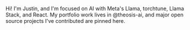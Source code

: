 Hi! I'm Justin, and I'm focused on AI with Meta's Llama, torchtune, Llama Stack, and React. My portfolio work lives in <a href="https://github.com/theosis-ai" style="text-decoration: none">@theosis-ai</a>, and major open source projects I've contributed are pinned here. 
